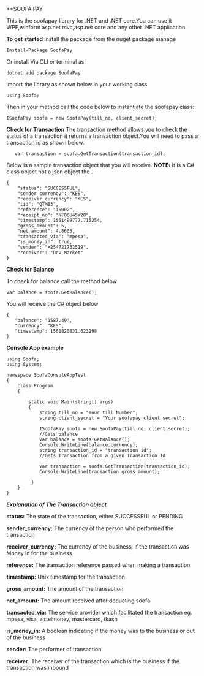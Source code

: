 **SOOFA PAY

This is the soofapay library for .NET and .NET core.You can use it WPF,winform asp.net mvc,asp.net core and any other .NET application.

**To get started**
install the package from the nuget package manage

`Install-Package SoofaPay`

Or install Via CLI or terminal as:

`dotnet add package SoofaPay`

 import the library as shown below in your working class

`using Soofa;`

Then in your method call the code below to instantiate the soofapay class:

```ISoofaPay soofa = new SoofaPay(till_no, client_secret);```

**Check for Transaction**
The transaction method allows you to check the status of a transaction it returns a transaction object.You will need to pass a transaction id as shown below.

```   var transaction = soofa.GetTransaction(transaction_id);```

Below is a sample transaction object that you will receive.
**NOTE:** It is a C# class object not a json object the .
```
{
    "status": "SUCCESSFUL",
    "sender_currency": "KES",
    "receiver_currency": "KES",
    "tid": "QTMB3",
    "reference": "T5002",
    "receipt_no": "NFQ6U45W28",
    "timestamp": 1561499777.715254,
    "gross_amount": 5,
    "net_amount": 4.8605,
    "transacted_via": "mpesa",
    "is_money_in": true,
    "sender": "+254721732519",
    "receiver": "Dev Market"
}
```

**Check for Balance**

To check for balance call the method below

```var balance = soofa.GetBalance();```

You will receive the C# object below

```
{ 
   "balance": "1587.49", 
   "currency": "KES", 
   "timestamp": 1561820831.623298
}
```

**Console App example**
```
using Soofa;
using System;

namespace SoofaConsoleAppTest
{
    class Program
    {
      
        static void Main(string[] args)
        {
            string till_no = "Your till Number";
            string client_secret = "Your soofapay client secret";

            ISoofaPay soofa = new SoofaPay(till_no, client_secret);
            //Gets balance
            var balance = soofa.GetBalance();
            Console.WriteLine(balance.currency);
            string transaction_id = "transaction id";
            //Gets Transaction from a given Transaction Id

            var transaction = soofa.GetTransaction(transaction_id);
            Console.WriteLine(transaction.gross_amount);
          
         }
    }
}
```
**_Explanation of The Transaction object_**

**status:** The state of the transaction, either SUCCESSFUL or PENDING

**sender\_currency:** The currency of the person who performed the transaction

**receiver\_currency:** The currency of the business, if the transaction was Money in for the business

**reference:** The transaction reference passed when making a transaction

**timestamp:** Unix timestamp for the transaction

**gross\_amount:** The amount of the transaction

**net\_amount:** The amount received after deducting soofa

**transacted\_via:** The service provider which facilitated the transaction eg. mpesa, visa, airtelmoney, mastercard, tkash

**is\_money\_in:** A boolean indicating if the money was to the business or out of the business

**sender:** The performer of transaction

**receiver:** The receiver of the transaction which is the business if the transaction was inbound
